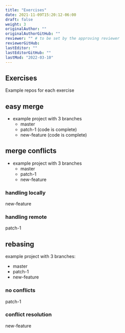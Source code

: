 ```yaml
---
title: "Exercises"
date: 2021-11-09T15:20:12-06:00
draft: false
weight: 3
originalAuthor: ""
originalAuthorGitHub: ""
reviewer: "" # to be set by the approving reviewer
reviewerGitHub:
lastEditor: ""
lastEditorGitHub: ""
lastMod: "2022-03-10"
---
```


## Exercises

Example repos for each exercise


## easy merge

- example project with 3 branches
  - master
  - patch-1 (code is complete)
  - new-feature (code is complete)

## merge conflicts

- example project with 3 branches
  - master
  - patch-1
  - new-feature

### handling locally

new-feature

### handling remote

patch-1

## rebasing

example project with 3 branches:
  - master
  - patch-1
  - new-feature

### no conflicts

patch-1

### conflict resolution

new-feature